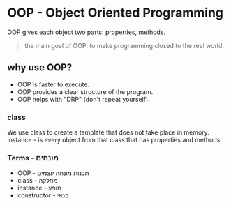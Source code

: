 # OOP - Object Oriented Programming 

OOP gives each object two parts: properties, methods. 

> the main goal of OOP: to make programming closed to the real world. 

## why use OOP?
* OOP is faster to execute. 
* OOP provides a clear structure of the program. 
* OOP helps with "DRP" (don't repeat yourself). 

### class 
We use class to create a template that does not take place in memory. 
instance - is every object from that class that has properties and methods. 

### Terms - מונחים
* OOP - תכנות מונחה עצמים
* class - מחלקה
* instance - מופע
* constructor - בנאי

